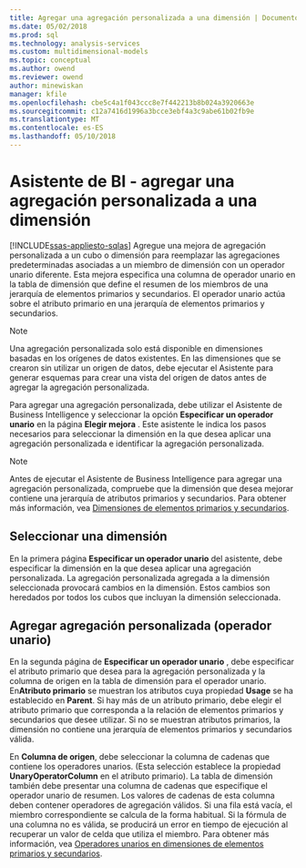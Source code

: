 ```yaml
---
title: Agregar una agregación personalizada a una dimensión | Documentos de Microsoft
ms.date: 05/02/2018
ms.prod: sql
ms.technology: analysis-services
ms.custom: multidimensional-models
ms.topic: conceptual
ms.author: owend
ms.reviewer: owend
author: minewiskan
manager: kfile
ms.openlocfilehash: cbe5c4a1f043ccc8e7f442213b8b024a3920663e
ms.sourcegitcommit: c12a7416d1996a3bcce3ebf4a3c9abe61b02fb9e
ms.translationtype: MT
ms.contentlocale: es-ES
ms.lasthandoff: 05/10/2018
---
```

# <a name="bi-wizard---add-a-custom-aggregation-to-a-dimension"></a>Asistente de BI - agregar una agregación personalizada a una dimensión
[!INCLUDE[ssas-appliesto-sqlas](../../includes/ssas-appliesto-sqlas.md)]
  Agregue una mejora de agregación personalizada a un cubo o dimensión para reemplazar las agregaciones predeterminadas asociadas a un miembro de dimensión con un operador unario diferente. Esta mejora especifica una columna de operador unario en la tabla de dimensión que define el resumen de los miembros de una jerarquía de elementos primarios y secundarios. El operador unario actúa sobre el atributo primario en una jerarquía de elementos primarios y secundarios.  
  
> [!NOTE]  
>  Una agregación personalizada solo está disponible en dimensiones basadas en los orígenes de datos existentes. En las dimensiones que se crearon sin utilizar un origen de datos, debe ejecutar el Asistente para generar esquemas para crear una vista del origen de datos antes de agregar la agregación personalizada.  
  
 Para agregar una agregación personalizada, debe utilizar el Asistente de Business Intelligence y seleccionar la opción **Especificar un operador unario** en la página **Elegir mejora** . Este asistente le indica los pasos necesarios para seleccionar la dimensión en la que desea aplicar una agregación personalizada e identificar la agregación personalizada.  
  
> [!NOTE]  
>  Antes de ejecutar el Asistente de Business Intelligence para agregar una agregación personalizada, compruebe que la dimensión que desea mejorar contiene una jerarquía de atributos primarios y secundarios. Para obtener más información, vea [Dimensiones de elementos primarios y secundarios](../../analysis-services/multidimensional-models/parent-child-dimension.md).  
  
## <a name="selecting-a-dimension"></a>Seleccionar una dimensión  
 En la primera página **Especificar un operador unario** del asistente, debe especificar la dimensión en la que desea aplicar una agregación personalizada. La agregación personalizada agregada a la dimensión seleccionada provocará cambios en la dimensión. Estos cambios son heredados por todos los cubos que incluyan la dimensión seleccionada.  
  
## <a name="adding-custom-aggregation-unary-operator"></a>Agregar agregación personalizada (operador unario)  
 En la segunda página de **Especificar un operador unario** , debe especificar el atributo primario que desea para la agregación personalizada y la columna de origen en la tabla de dimensión para el operador unario. En**Atributo primario** se muestran los atributos cuya propiedad **Usage** se ha establecido en **Parent**. Si hay más de un atributo primario, debe elegir el atributo primario que corresponda a la relación de elementos primarios y secundarios que desee utilizar. Si no se muestran atributos primarios, la dimensión no contiene una jerarquía de elementos primarios y secundarios válida.  
  
 En **Columna de origen**, debe seleccionar la columna de cadenas que contiene los operadores unarios. (Esta selección establece la propiedad **UnaryOperatorColumn** en el atributo primario). La tabla de dimensión también debe presentar una columna de cadenas que especifique el operador unario de resumen. Los valores de cadenas de esta columna deben contener operadores de agregación válidos. Si una fila está vacía, el miembro correspondiente se calcula de la forma habitual. Si la fórmula de una columna no es válida, se producirá un error en tiempo de ejecución al recuperar un valor de celda que utiliza el miembro. Para obtener más información, vea [Operadores unarios en dimensiones de elementos primarios y secundarios](../../analysis-services/multidimensional-models/parent-child-dimension-attributes-unary-operators.md).  
  
  
